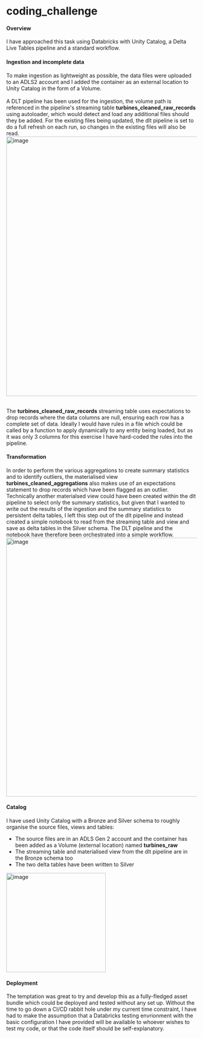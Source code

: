 # coding_challenge
#### Overview
I have approached this task using Databricks with Unity Catalog, a Delta Live Tables pipeline and a standard workflow. 

#### Ingestion and incomplete data
To make ingestion as lightweight as possible, the data files were uploaded to an ADLS2 account and I added the container as an external location to Unity Catalog in the form of a Volume.\
\
A DLT pipeline has been used for the ingestion, the volume path is referenced in the pipeline's streaming table **turbines_cleaned_raw_records** using autoloader, which would detect and load any additional files should they be added. For the existing files being updated, the dlt pipeline is set to do a full refresh on each run, so changes in the existing files will also be read.\
<img width="687" alt="image" src="https://github.com/user-attachments/assets/82b75bd5-dd3c-4c28-97d0-fa6391d6af49" />

\
The **turbines_cleaned_raw_records** streaming table uses expectations to drop records where the data columns are null, ensuring each row has a complete set of data. Ideally I would have rules in a file which could be called by a function to apply dynamically to any entity being loaded, but as it was only 3 columns for this exercise I have hard-coded the rules into the pipeline.

#### Transformation
In order to perform the various aggregations to create summary statistics and to identify outliers, the materialised view **turbines_cleaned_aggregations** also makes use of an expectations statement to drop records which have been flagged as an outlier.\
Technically another materialsed view could have been created within the dlt pipeline to select only the summary statistics, but given that I wanted to write out the results of the ingestion and the summary statistics to persistent delta tables, I left this step out of the dlt pipeline and instead created a simple notebook to read from the streaming table and view and save as delta tables in the Silver schema. The DLT pipeline and the notebook have therefore been orchestrated into a simple workflow.
<img width="685" alt="image" src="https://github.com/user-attachments/assets/b4171616-06e4-4bfb-87c7-5dce2cc34e08" />


#### Catalog
I have used Unity Catalog with a Bronze and Silver schema to roughly organise the source files, views and tables:
- The source files are in an ADLS Gen 2 account and the container has been added as a Volume (external location) named **turbines_raw**
- The streaming table and materialised view from the dlt pipeline are in the Bronze schema too
- The two delta tables have been written to Silver
<img width="263" alt="image" src="https://github.com/user-attachments/assets/b4cf6010-77f0-4896-b5ad-d09f790f8e24" />

#### Deployment
The temptation was great to try and develop this as a fully-fledged asset bundle which could be deployed and tested without any set up. Without the time to go down a CI/CD rabbit hole under my current time constraint, I have had to make the assumption that a Databricks testing envrionment with the basic configuration I have provided will be available to whoever wishes to test my code, or that the code itself should be self-explanatory.

